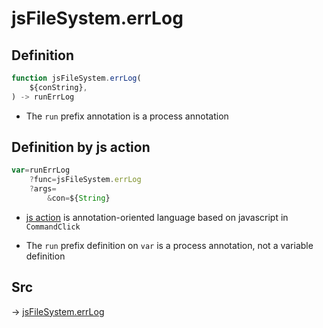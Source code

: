 # jsFileSystem.errLog

## Definition

```js.js
function jsFileSystem.errLog(
	${conString},
) -> runErrLog
```

- The `run` prefix annotation is a process annotation
## Definition by js action

```js.js
var=runErrLog
	?func=jsFileSystem.errLog
	?args=
		&con=${String}
```

- [js action](#) is annotation-oriented language based on javascript in `CommandClick`

- The `run` prefix definition on `var` is a process annotation, not a variable definition

## Src

-> [jsFileSystem.errLog](https://github.com/puutaro/CommandClick/blob/master/app/src/main/java/com/puutaro/commandclick/fragment_lib/terminal_fragment/js_interface/file/JsFileSystem.kt#L126)


